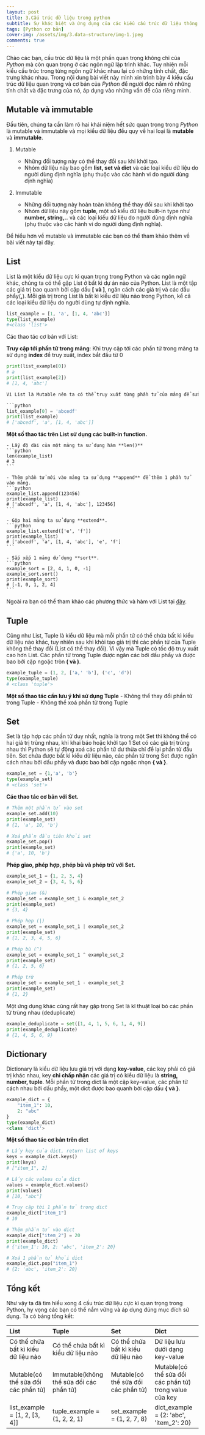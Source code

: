 ```yaml
---
layout: post 
title: 3.Cấu trúc dữ liệu trong python
subtitle: Sự khác biệt và ứng dụng của các kiểu cấu trúc dữ liệu thông dụng của List, Set, Tuple và Dictionary
tags: [Python cơ bản]
cover-img: /assets/img/3.data-structure/img-1.jpeg
comments: true
---
```

Chào các bạn, cấu trúc dữ liệu là một phần quan trọng không chỉ của _Python_ mà còn quan trọng ở các ngôn ngữ lập trình khác. Tuy nhiên mỗi kiểu cấu trúc trong từng ngôn ngữ khác nhau lại có những tính chất, đặc trưng khác nhau. Trong nội dung bài viết này mình xin trình bày 4 kiểu cấu trúc dữ liệu quan trọng và cơ bản của _Python_ để người đọc nắm rõ những tính chất và đặc trưng của nó, áp dụng vào những vấn đề của riêng mình.

## Mutable và immutable
Đầu tiên, chúng ta cần làm rõ hai khái niệm hết sức quan trọng trong _Python_ là mutable và immutable và mọi kiểu dữ liệu đều quy về hai loại là **mutable** và **immutable**.

1. Mutable
    - Những đối tượng này có thể thay đổi sau khi khởi tạo.
    - Nhóm dữ liệu này bao gồm **list, set và dict** và các loại kiểu dữ liệu do người dùng định nghĩa (phụ thuộc vào các hành vi do người dùng định nghĩa)

2. Immutable
    - Những đối tượng này hoàn toàn không thể thay đổi sau khi khởi tạo
    - Nhóm dữ liệu này gồm **tuple**, một số kiểu dữ liệu built-in type như **number, string,..** và các loại kiểu dữ liệu do người dùng định nghĩa (phụ thuộc vào các hành vi do người dùng định nghĩa).

Để hiểu hơn về mutable và immutable các bạn có thể tham khảo thêm về bài viết này tại đây.

## List
List là một kiểu dữ liệu cực kì quan trọng trong Python và các ngôn ngữ khác, chúng ta có thể gặp List ở bất kì dự án nào của Python. List là một tập các giá trị bao quanh bởi cặp dấu **[ và ]**, ngăn cách các giá trị và các dấu phẩy(**,**). Mỗi giá trị trong List là bất kì kiểu dữ liệu nào trong Python, kể cả các loại kiểu dữ liệu do người dùng tự định nghĩa.

```python
list_example = [1, 'a', [1, 4, 'abc']]
type(list_example)
#<class 'list'>
```

Các thao tác cơ bản với List: 

**Truy cập tới phần tử trong mảng**: Khi truy cập tới các phần tử trong mảng ta sử dụng **index** để truy xuất, index bắt đầu từ 0

```python
print(list_example[0]) 
# a
print(list_example[2]) 
# [1, 4, 'abc']

Vì List là Mutable nên ta có thể truy xuất từng phần tử của mảng để sửa đổi giá trị

```python
list_example[0] = 'abcedf'
print(list_example)
# ['abcedf', 'a', [1, 4, 'abc']]
```

**Một số thao tác trên List sử dụng các built-in function.**

    - Lấy độ dài của một mảng ta sử dụng hàm **len()**
    ```python
    len(example_list)
    # 3
    ```

    - Thêm phần tử mới vào mảng ta sử dụng **append** để thêm 1 phần tử vào mảng.
    ```python
    example_list.append(123456)
    print(example_list)
    # ['abcedf', 'a', [1, 4, 'abc'], 123456]
    ```

    - Gộp hai mảng ta sử dụng **extend**.
    ```python
    example_list.extend(['e', 'f'])
    print(example_list)
    # ['abcedf', 'a', [1, 4, 'abc'], 'e', 'f']
    ```

    - Sắp xếp 1 mảng dử dụng **sort**.
    ```python
    example_sort = [2, 4, 1, 0, -1]
    example_sort.sort()
    print(example_sort)
    # [-1, 0, 1, 2, 4]
    ```
Ngoài ra bạn có thể tham khảo các phương thức và hàm với List tại [đây](https://docs.python.org/3/tutorial/datastructures.html#more-on-lists).

## Tuple
Cũng như List, Tuple là kiểu dữ liệu mà mỗi phần tử có thể chứa bất kì kiểu dữ liệu nào khác, tuy nhiên sau khi khỏi tạo giá trị thì các phần tử của Tuple không thể thay đổi (List có thể thay đổi). Vì vậy mà Tuple có tốc độ truy xuất cao hơn List. Các phần tử trong Tuple được ngăn các bởi dấu phẩy và được bao bởi cặp ngoặc tròn **( và )**.

```python
example_tuple = (1, 2, ['a,' 'b'], ('c', 'd'))
type(example_tuple)
# <class 'tuple'>
```

**Một số thao tác cần lưu ý khi sử dụng Tuple**
    - Không thể thay đổi phần tử trong Tuple
    - Không thể xoá phần tử trong Tuple

## Set
Set là tập hợp các phần tử duy nhất, nghĩa là trong một Set thì không thể có hai giá trị trùng nhau, khi khai báo hoặc khởi tạo 1 Set có các giá trị trùng nhau thì Python sẽ tự động xoá các phần tử dư thừa chỉ để lại phần tử đầu tiên. Set chứa được bất kì kiểu dữ liệu nào, các phần tử trong Set được ngăn cách nhau bởi dấu phẩy và được bao bởi cặp ngoặc nhọn **{ và }**.

```python
example_set = {1,'a', 'b'}
type(example_set)
# <class 'set'>
```

**Các thao tác cơ bản với Set.**

```python
# Thêm một phần tử vào set
example_set.add(10)
print(example_set)
# {1, 'a', 10, 'b'}

# Xoá phần đầu tiên khỏi set
example_set.pop()
print(example_set)
# {'a', 10, 'b'}
```

**Phép giao, phép hợp, phép bù và phép trừ với Set.**

```python
example_set_1 = {1, 2, 3, 4}
example_set_2 = {3, 4, 5, 6}

# Phép giao (&)
example_set = example_set_1 & example_set_2
print(example_set)
# {3, 4}

# Phép hợp (|)
example_set = example_set_1 | example_set_2
print(example_set)
# {1, 2, 3, 4, 5, 6}

# Phép bù (^)
example_set = example_set_1 ^ example_set_2
print(example_set)
# {1, 2, 5, 6}

# Phép trừ
example_set = example_set_1 - example_set_2
print(example_set)
# {1, 2}
```

Một ứng dụng khác cũng rất hay gặp trong Set là kĩ thuật loại bỏ các phần tử trùng nhau (deduplicate)
```python
example_deduplicate = set([1, 4, 1, 5, 6, 1, 4, 9])
print(example_deduplicate)
# {1, 4, 5, 6, 9}
```

## Dictionary
Dictionary là kiểu dữ liệu lưu giá trị với dạng **key-value**, các key phải có giá trị khác nhau, key **chỉ chấp nhận** các giá trị có kiểu dữ liệu là **string, number, tuple**. Mỗi phần tử trong dict là một cặp key-value, các phần tử cách nhau bởi dấu phẩy, một dict được bao quanh bởi cặp dấu **{ và }**.

```python
example_dict = {
    "item_1": 10,
    2: "abc"
}
type(example_dict)
<class 'dict'>
```

**Một số thao tác cơ bản trên dict**

```python
# Lấy key của dict, return list of keys
keys = example_dict.keys()
print(keys)
# ["item_1", 2]

# Lấy các values của dict
values = example_dict.values()
print(values)
# [10, "abc"]

# Truy cập tới 1 phần tử trong dict 
example_dict["item_1"]
# 10

# Thêm phần tử vào dict
example_dict["item_2"] = 20
print(example_dict)
# {'item_1': 10, 2: 'abc', 'item_2': 20}

# Xoá 1 phần tử khỏi dict
example_dict.pop("item_1")
# {2: 'abc', 'item_2': 20}
```

## Tổng kết

Như vậy ta đã tìm hiểu xong 4 cấu trúc dữ liệu cực kì quan trọng trong Python, hy vọng các bạn có thể nắm vững và áp dụng đúng mục đích sử dụng. Ta có bảng tổng kết:

| List | Tuple | Set | Dict |
| :------ |:--- | :--- | :--- |
| Có thể chứa bất kì kiểu dữ liệu nào | Có thể chứa bất kì kiểu dữ liệu nào | Có thể chứa bất kì kiểu dữ liệu nào | Dữ liệu lưu dưới dạng key-value|
| Mutable(có thể sửa đổi các phần tử) | Immutable(không thể sửa đổi các phần tử) | Mutable(có thể sửa đổi các phần tử) | Mutable(có thể sửa đổi các phần tử) trong value của key|
| list_example = [1, 2, [3, 4]] | tuple_example = (1, 2, 2, 1) | set_example = {1, 2, 7, 8} | dict_example = {2: 'abc', 'item_2': 20}|


